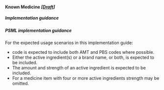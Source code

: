 #### Known Medicine *[[Draft](http://hl7.org/fhir/stu3/valueset-publication-status.html)]*

#####  Implementation guidance 

##### PSML implementation guidance

For the expected usage scenarios in this implementation guide:

* code is expected to include both AMT and PBS codes where possible.
* Either the active ingredient(s) or a brand name, or both, is expected to be included.
* The amount and strength of an active ingredient is expected to be included.
* For a medicine item with four or more active ingredients strength may be omitted.